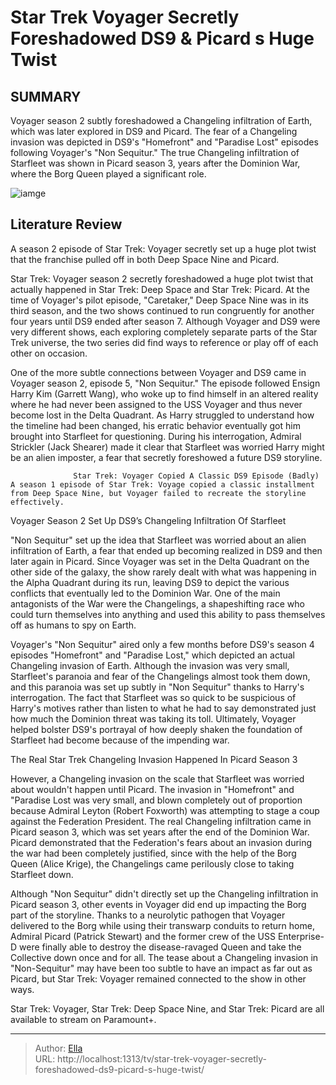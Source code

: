 # Star Trek Voyager Secretly Foreshadowed DS9 &amp; Picard s Huge Twist


## SUMMARY 



  Voyager season 2 subtly foreshadowed a Changeling infiltration of Earth, which was later explored in DS9 and Picard.   The fear of a Changeling invasion was depicted in DS9&#39;s &#34;Homefront&#34; and &#34;Paradise Lost&#34; episodes following Voyager&#39;s &#34;Non Sequitur.&#34;   The true Changeling infiltration of Starfleet was shown in Picard season 3, years after the Dominion War, where the Borg Queen played a significant role.  

![iamge](https://static1.srcdn.com/wordpress/wp-content/uploads/2024/01/star-trek-voyager-foreshadow-ds9-picard-twist.jpg)

## Literature Review
A season 2 episode of Star Trek: Voyager secretly set up a huge plot twist that the franchise pulled off in both Deep Space Nine and Picard.




Star Trek: Voyager season 2 secretly foreshadowed a huge plot twist that actually happened in Star Trek: Deep Space and Star Trek: Picard. At the time of Voyager&#39;s pilot episode, &#34;Caretaker,&#34; Deep Space Nine was in its third season, and the two shows continued to run congruently for another four years until DS9 ended after season 7. Although Voyager and DS9 were very different shows, each exploring completely separate parts of the Star Trek universe, the two series did find ways to reference or play off of each other on occasion.




One of the more subtle connections between Voyager and DS9 came in Voyager season 2, episode 5, &#34;Non Sequitur.&#34; The episode followed Ensign Harry Kim (Garrett Wang), who woke up to find himself in an altered reality where he had never been assigned to the USS Voyager and thus never become lost in the Delta Quadrant. As Harry struggled to understand how the timeline had been changed, his erratic behavior eventually got him brought into Starfleet for questioning. During his interrogation, Admiral Strickler (Jack Shearer) made it clear that Starfleet was worried Harry might be an alien imposter, a fear that secretly foreshowed a future DS9 storyline.

                  Star Trek: Voyager Copied A Classic DS9 Episode (Badly)   A season 1 episode of Star Trek: Voyage copied a classic installment from Deep Space Nine, but Voyager failed to recreate the storyline effectively.    


 Voyager Season 2 Set Up DS9’s Changeling Infiltration Of Starfleet 
          




&#34;Non Sequitur&#34; set up the idea that Starfleet was worried about an alien infiltration of Earth, a fear that ended up becoming realized in DS9 and then later again in Picard. Since Voyager was set in the Delta Quadrant on the other side of the galaxy, the show rarely dealt with what was happening in the Alpha Quadrant during its run, leaving DS9 to depict the various conflicts that eventually led to the Dominion War. One of the main antagonists of the War were the Changelings, a shapeshifting race who could turn themselves into anything and used this ability to pass themselves off as humans to spy on Earth.

Voyager&#39;s &#34;Non Sequitur&#34; aired only a few months before DS9&#39;s season 4 episodes &#34;Homefront&#34; and &#34;Paradise Lost,&#34; which depicted an actual Changeling invasion of Earth. Although the invasion was very small, Starfleet&#39;s paranoia and fear of the Changelings almost took them down, and this paranoia was set up subtly in &#34;Non Sequitur&#34; thanks to Harry&#39;s interrogation. The fact that Starfleet was so quick to be suspicious of Harry&#39;s motives rather than listen to what he had to say demonstrated just how much the Dominion threat was taking its toll. Ultimately, Voyager helped bolster DS9&#39;s portrayal of how deeply shaken the foundation of Starfleet had become because of the impending war.






 The Real Star Trek Changeling Invasion Happened In Picard Season 3 
          

However, a Changeling invasion on the scale that Starfleet was worried about wouldn&#39;t happen until Picard. The invasion in &#34;Homefront&#34; and &#34;Paradise Lost was very small, and blown completely out of proportion because Admiral Leyton (Robert Foxworth) was attempting to stage a coup against the Federation President. The real Changeling infiltration came in Picard season 3, which was set years after the end of the Dominion War. Picard demonstrated that the Federation&#39;s fears about an invasion during the war had been completely justified, since with the help of the Borg Queen (Alice Krige), the Changelings came perilously close to taking Starfleet down.

Although &#34;Non Sequitur&#34; didn&#39;t directly set up the Changeling infiltration in Picard season 3, other events in Voyager did end up impacting the Borg part of the storyline. Thanks to a neurolytic pathogen that Voyager delivered to the Borg while using their transwarp conduits to return home, Admiral Picard (Patrick Stewart) and the former crew of the USS Enterprise-D were finally able to destroy the disease-ravaged Queen and take the Collective down once and for all. The tease about a Changeling invasion in &#34;Non-Sequitur&#34; may have been too subtle to have an impact as far out as Picard, but Star Trek: Voyager remained connected to the show in other ways.






Star Trek: Voyager, Star Trek: Deep Space Nine, and Star Trek: Picard are all available to stream on Paramount&#43;.





---

> Author: [Ella](https://instagram.hk.cn/)  
> URL: http://localhost:1313/tv/star-trek-voyager-secretly-foreshadowed-ds9-picard-s-huge-twist/  

